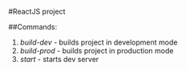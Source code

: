 #ReactJS project

##Commands:

1. *build-dev* - builds project in development mode
2. *build-prod* - builds project in production mode
3. *start* - starts dev server
